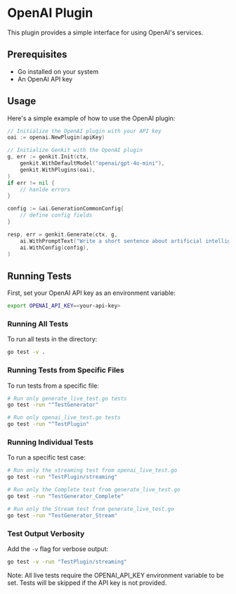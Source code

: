 # OpenAI Plugin

This plugin provides a simple interface for using OpenAI's services.

## Prerequisites

- Go installed on your system
- An OpenAI API key

## Usage

Here's a simple example of how to use the OpenAI plugin:

```go
// Initialize the OpenAI plugin with your API key
oai := openai.NewPlugin(apiKey)

// Initialize Genkit with the OpenAI plugin
g, err := genkit.Init(ctx,
    genkit.WithDefaultModel("openai/gpt-4o-mini"),
    genkit.WithPlugins(oai),
)
if err != nil {
    // hanlde errors
}

config := &ai.GenerationCommonConfig{
    // define config fields
}

resp, err = genkit.Generate(ctx, g,
    ai.WithPromptText("Write a short sentence about artificial intelligence."),
    ai.WithConfig(config),
)
```

## Running Tests

First, set your OpenAI API key as an environment variable:

```bash
export OPENAI_API_KEY=<your-api-key>
```

### Running All Tests
To run all tests in the directory:
```bash
go test -v .
```

### Running Tests from Specific Files
To run tests from a specific file:
```bash
# Run only generate_live_test.go tests
go test -run "^TestGenerator"

# Run only openai_live_test.go tests
go test -run "^TestPlugin"
```

### Running Individual Tests
To run a specific test case:
```bash
# Run only the streaming test from openai_live_test.go
go test -run "TestPlugin/streaming"

# Run only the Complete test from generate_live_test.go
go test -run "TestGenerator_Complete"

# Run only the Stream test from generate_live_test.go
go test -run "TestGenerator_Stream"
```

### Test Output Verbosity
Add the `-v` flag for verbose output:
```bash
go test -v -run "TestPlugin/streaming"
```

Note: All live tests require the OPENAI_API_KEY environment variable to be set. Tests will be skipped if the API key is not provided.
